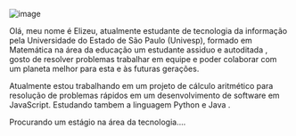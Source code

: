 
![image](https://github.com/figueiredoelizeu/figueiredoelizeu/assets/168204973/1909e6b0-671c-409f-93e3-11858a0bc207)



Olá, meu nome é Elizeu, atualmente estudante de tecnologia da informação pela Universidade do Estado de São Paulo (Univesp), formado em Matemática na área da educação um estudante assiduo e autoditada , gosto de resolver problemas trabalhar em equipe e poder colaborar com um planeta melhor para esta e às futuras gerações.


Atualmente estou trabalhando em um projeto de cálculo aritmético para resolução de problemas rápidos em um desenvolvimento de software em JavaScript.
Estudando tambem a linguagem Python e Java .

Procurando um estágio na área da tecnologia....


